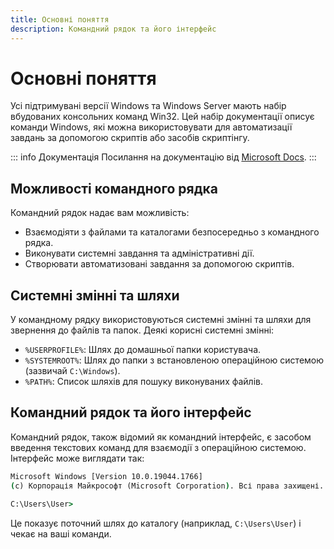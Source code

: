```yaml
---
title: Основні поняття
description: Командний рядок та його інтерфейс
---
```


# Основні поняття

Усі підтримувані версії Windows та Windows Server мають набір вбудованих консольних команд Win32. Цей набір документації описує команди Windows, які можна використовувати для автоматизації завдань за допомогою скриптів або засобів скриптінгу.

::: info Документація
Посилання на документацію від [Microsoft Docs](https://learn.microsoft.com/en-us/windows-server/administration/windows-commands/windows-commands 'Microsoft Dosc').
:::

## Можливості командного рядка

Командний рядок надає вам можливість:

- Взаємодіяти з файлами та каталогами безпосередньо з командного рядка.
- Виконувати системні завдання та адміністративні дії.
- Створювати автоматизовані завдання за допомогою скриптів.

## Системні змінні та шляхи

У командному рядку використовуються системні змінні та шляхи для звернення до файлів та папок. Деякі корисні системні змінні:

- `%USERPROFILE%`: Шлях до домашньої папки користувача.
- `%SYSTEMROOT%`: Шлях до папки з встановленою операційною системою (зазвичай `C:\Windows`).
- `%PATH%`: Список шляхів для пошуку виконуваних файлів.

## Командний рядок та його інтерфейс

Командний рядок, також відомий як командний інтерфейс, є засобом введення текстових команд для взаємодії з операційною системою. Інтерфейс може виглядати так:

```cmd
Microsoft Windows [Version 10.0.19044.1766]
(c) Корпорація Майкрософт (Microsoft Corporation). Всі права захищені.

C:\Users\User>

```

Це показує поточний шлях до каталогу (наприклад, `C:\Users\User`) і чекає на ваші команди.
